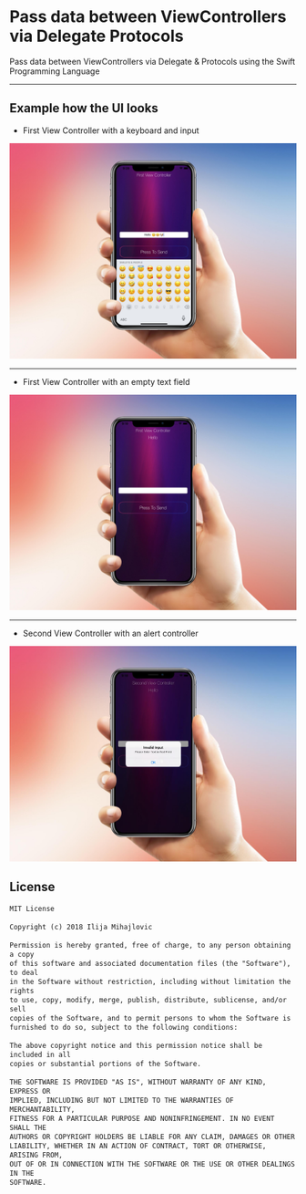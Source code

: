 # Pass data between ViewControllers via Delegate Protocols
Pass data between ViewControllers via Delegate & Protocols using the Swift Programming Language
___
## Example how the UI looks

* First View Controller with a keyboard and input 
<img src="Images/SendDataBetweenVC.jpg" width="800" >

___

* First View Controller with an empty text field
<img src="Images/PassDataBetweenVCFirstScreen.jpg" width="800" >

___

* Second View Controller with an alert controller
<img src="Images/PassDataBetweenVCInvalidInput.jpg" width="800" >

## License
```
MIT License

Copyright (c) 2018 Ilija Mihajlovic

Permission is hereby granted, free of charge, to any person obtaining a copy
of this software and associated documentation files (the "Software"), to deal
in the Software without restriction, including without limitation the rights
to use, copy, modify, merge, publish, distribute, sublicense, and/or sell
copies of the Software, and to permit persons to whom the Software is
furnished to do so, subject to the following conditions:

The above copyright notice and this permission notice shall be included in all
copies or substantial portions of the Software.

THE SOFTWARE IS PROVIDED "AS IS", WITHOUT WARRANTY OF ANY KIND, EXPRESS OR
IMPLIED, INCLUDING BUT NOT LIMITED TO THE WARRANTIES OF MERCHANTABILITY,
FITNESS FOR A PARTICULAR PURPOSE AND NONINFRINGEMENT. IN NO EVENT SHALL THE
AUTHORS OR COPYRIGHT HOLDERS BE LIABLE FOR ANY CLAIM, DAMAGES OR OTHER
LIABILITY, WHETHER IN AN ACTION OF CONTRACT, TORT OR OTHERWISE, ARISING FROM,
OUT OF OR IN CONNECTION WITH THE SOFTWARE OR THE USE OR OTHER DEALINGS IN THE
SOFTWARE.
```
